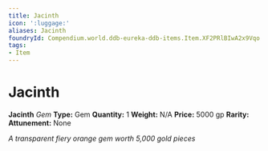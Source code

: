 ```yaml
---
title: Jacinth
icon: ':luggage:'
aliases: Jacinth
foundryId: Compendium.world.ddb-eureka-ddb-items.Item.XF2PRlBIwA2x9Vqo
tags:
- Item
---
```


# Jacinth

**Jacinth**
_Gem_
**Type:** Gem
**Quantity:** 1
**Weight:** N/A
**Price:** 5000 gp
**Rarity:** 
**Attunement:** None

*A transparent fiery orange gem worth 5,000 gold pieces*